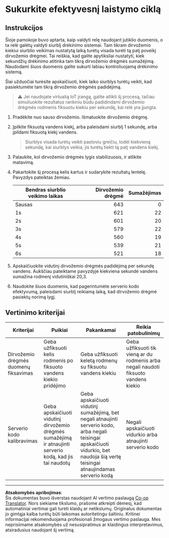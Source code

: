 <!--
CO_OP_TRANSLATOR_METADATA:
{
  "original_hash": "ed0fbd6aed084bfba7d5e2f206968c50",
  "translation_date": "2025-08-28T20:45:27+00:00",
  "source_file": "2-farm/lessons/3-automated-plant-watering/assignment.md",
  "language_code": "lt"
}
-->
# Sukurkite efektyvesnį laistymo ciklą

## Instrukcijos

Šioje pamokoje buvo aptarta, kaip valdyti relę naudojant jutiklio duomenis, o ta relė galėtų valdyti siurblį drėkinimo sistemai. Tam tikram dirvožemio kiekiui siurblio veikimas nustatytą laiką turėtų visada turėti tą patį poveikį dirvožemio drėgmei. Tai reiškia, kad galite apytiksliai nustatyti, kiek sekundžių drėkinimo atitinka tam tikrą dirvožemio drėgmės sumažėjimą. Naudodami šiuos duomenis galite sukurti labiau kontroliuojamą drėkinimo sistemą.

Šiai užduočiai turėsite apskaičiuoti, kiek laiko siurblys turėtų veikti, kad pasiektumėte tam tikrą dirvožemio drėgmės padidėjimą.

> ⚠️ Jei naudojate virtualią IoT įrangą, galite atlikti šį procesą, tačiau simuliuokite rezultatus rankiniu būdu padidindami dirvožemio drėgmės rodmenis fiksuotu kiekiu per sekundę, kai relė yra įjungta.

1. Pradėkite nuo sauso dirvožemio. Išmatuokite dirvožemio drėgmę.

1. Įpilkite fiksuotą vandens kiekį, arba paleisdami siurblį 1 sekundę, arba įpildami fiksuotą kiekį vandens.

    > Siurblys visada turėtų veikti pastoviu greičiu, todėl kiekvieną sekundę, kai siurblys veikia, jis turėtų tiekti tą patį vandens kiekį.

1. Palaukite, kol dirvožemio drėgmės lygis stabilizuosis, ir atlikite matavimą.

1. Pakartokite šį procesą kelis kartus ir sudarykite rezultatų lentelę. Pavyzdys pateiktas žemiau.

    | Bendras siurblio veikimo laikas | Dirvožemio drėgmė | Sumažėjimas |
    | --- | --: | -: |
    | Sausas | 643 |  0 |
    | 1s  | 621 | 22 |
    | 2s  | 601 | 20 |
    | 3s  | 579 | 22 |
    | 4s  | 560 | 19 |
    | 5s  | 539 | 21 |
    | 6s  | 521 | 18 |

1. Apskaičiuokite vidutinį dirvožemio drėgmės padidėjimą per sekundę vandens. Aukščiau pateiktame pavyzdyje kiekviena sekundė vandens sumažina rodmenį vidutiniškai 20,3.

1. Naudokite šiuos duomenis, kad pagerintumėte serverio kodo efektyvumą, paleisdami siurblį reikiamą laiką, kad dirvožemio drėgmė pasiektų norimą lygį.

## Vertinimo kriterijai

| Kriterijai | Puikiai | Pakankamai | Reikia patobulinimų |
| -------- | --------- | -------- | ----------------- |
| Dirvožemio drėgmės duomenų fiksavimas | Geba užfiksuoti kelis rodmenis po fiksuoto vandens kiekio pridėjimo | Geba užfiksuoti keletą rodmenų su fiksuotu vandens kiekiu | Geba užfiksuoti tik vieną ar du rodmenis arba negali naudoti fiksuoto vandens kiekio |
| Serverio kodo kalibravimas | Geba apskaičiuoti vidutinį dirvožemio drėgmės sumažėjimą ir atnaujinti serverio kodą, kad jis tai naudotų | Geba apskaičiuoti vidutinį sumažėjimą, bet negali atnaujinti serverio kodo, arba negali teisingai apskaičiuoti vidurkio, bet naudoja šią vertę teisingai atnaujindamas serverio kodą | Negali apskaičiuoti vidurkio arba atnaujinti serverio kodo |

---

**Atsakomybės apribojimas**:  
Šis dokumentas buvo išverstas naudojant AI vertimo paslaugą [Co-op Translator](https://github.com/Azure/co-op-translator). Nors siekiame tikslumo, prašome atkreipti dėmesį, kad automatiniai vertimai gali turėti klaidų ar netikslumų. Originalus dokumentas jo gimtąja kalba turėtų būti laikomas autoritetingu šaltiniu. Kritinei informacijai rekomenduojama profesionali žmogaus vertimo paslauga. Mes neprisiimame atsakomybės už nesusipratimus ar klaidingus interpretavimus, atsiradusius naudojant šį vertimą.